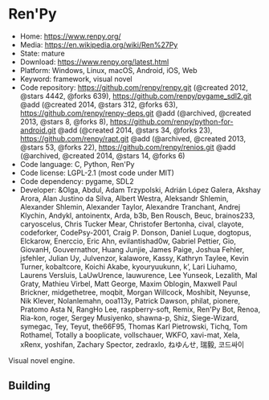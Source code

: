 # Ren'Py

- Home: https://www.renpy.org/
- Media: https://en.wikipedia.org/wiki/Ren%27Py
- State: mature
- Download: https://www.renpy.org/latest.html
- Platform: Windows, Linux, macOS, Android, iOS, Web
- Keyword: framework, visual novel
- Code repository: https://github.com/renpy/renpy.git (@created 2012, @stars 4442, @forks 639), https://github.com/renpy/pygame_sdl2.git @add (@created 2014, @stars 312, @forks 63), https://github.com/renpy/renpy-deps.git @add (@archived, @created 2013, @stars 8, @forks 8), https://github.com/renpy/python-for-android.git @add (@created 2014, @stars 34, @forks 23), https://github.com/renpy/rapt.git @add (@archived, @created 2013, @stars 53, @forks 22), https://github.com/renpy/renios.git @add (@archived, @created 2014, @stars 14, @forks 6)
- Code language: C, Python, Ren'Py
- Code license: LGPL-2.1 (most code under MIT)
- Code dependency: pygame, SDL2
- Developer: &Olga, Abdul, Adam Trzypolski, Adrián López Galera, Akshay Arora, Alan Justino da Silva, Albert Westra, Aleksandr Shlemin, Alexander Shlemin, Alexander Taylor, Alexandre Tranchant, Andrej Klychin, Andykl, antoinentx, Arda, b3b, Ben Rousch, Beuc, brainos233, caryoscelus, Chris Tucker Mear, Christofer Bertonha, cival, clayote, codeforker, CodePsy-2001, Craig P. Donson, Daniel Luque, dogtopus, Elckarow, Enerccio, Eric Ahn, evilantishad0w, Gabriel Pettier, Gio, GiovanH, Gouvernathor, Huang Junjie, James Paige, Joshua Fehler, jsfehler, Julian Uy, Julvenzor, kalawore, Kassy, Kathryn Taylee, Kevin Turner, kobaltcore, Koichi Akabe, kyouryuukunn, kʼ, Lari Liuhamo, Laurens Versluis, LaUwUrence, lauwurence, Lee Yunseok, Lezalith, Mal Graty, Mathieu Virbel, Matt George, Maxim Oblogin, Maxwell Paul Brickner, midgethetree, moqbit, Morgan Willcock, Moshibit, Neyunse, Nik Klever, Nolanlemahn, ooa113y, Patrick Dawson, philat, pionere, Pratomo Asta N, RangHo Lee, raspberry-soft, Remix, Ren'Py Bot, Renoa, Ria-kon, roger, Sergey Musiyenko, shawna-p, Shiz, Siege-Wizard, symegac, Tey, Teyut, the66F95, Thomas Karl Pietrowski, Tichq, Tom Rothamel, Totally a booplicate, vollschauer, WKFO, xavi-mat, Xela, xRenx, yoshifan, Zachary Spector, zedraxlo, ねゆんせ, 瑞毅, 코드싸이

Visual novel engine.

## Building
